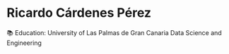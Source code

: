 # **Ricardo Cárdenes Pérez**

:books: Education: University of Las Palmas de Gran Canaria
Data Science and Engineering
